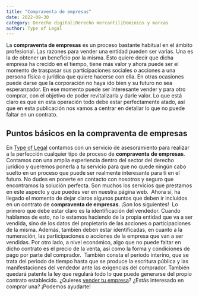 ```yaml
---
title: "Compraventa de empresas"
date: 2022-09-30
category: Derecho digital|Derecho mercantil|Dominios y marcas
author: Type of Legal
---
```


La **compraventa de empresas** es un proceso bastante habitual en el ámbito profesional. Las razones para vender una entidad pueden ser varias. Una es la de obtener un beneficio por la misma. Esto quiere decir que dicha empresa ha crecido en el tiempo, tiene más valor y ahora puede ser el momento de traspasar sus participaciones sociales o acciones a una persona física o jurídica que quiere hacerse con ella. En otras ocasiones puede darse que la corporación no haya ido bien y su futuro no sea esperanzador. En ese momento puede ser interesante vender y para otro comprar, con el objetivo de poder revitalizarla y darle valor. Lo que está claro es que en esta operación todo debe estar perfectamente atado, así que en esta publicación nos vamos a centrar en detallar lo que no puede faltar en un contrato. 

**Puntos básicos en la compraventa de empresas** 
-------------------------------------------------

En [Type of Legal](https://typeoflegal.com/) contamos con un servicio de asesoramiento para realizar a la perfección cualquier tipo de proceso de **compraventa** **de empresas**. Contamos con una amplia experiencia dentro del sector del derecho jurídico y queremos ponerla a tu servicio para que no quede ningún cabo suelto en un proceso que puede ser realmente interesante para ti en el futuro. No dudes en ponerte en contacto con nosotros y seguro que encontramos la solución perfecta. Son muchos los servicios que prestamos en este aspecto y que puedes ver en nuestra página web.  Ahora sí, ha llegado el momento de dejar claros algunos puntos que deben ir incluidos en un contrato de **compraventa de empresas**. ¡Son los siguientes!  Lo primero que debe estar claro es la identificación del vendedor. Cuando hablamos de esto, no lo estamos haciendo de la propia entidad que va a ser vendida, sino de los datos del propietario de las acciones o participaciones de la misma. Además, también deben estar identificadas, en cuanto a la numeración, las participaciones o acciones de la empresa que van a ser vendidas. Por otro lado, a nivel económico, algo que no puede faltar en dicho contrato es el precio de la venta, así como la forma y condiciones de pago por parte del comprador.  También consta el periodo interino, que se trata del periodo de tiempo hasta que se produce la escritura pública y las manifestaciones del vendedor ante las exigencias del comprador. También quedará patente la ley que regulará todo lo que puede generarse del propio contrato establecido. ¿Quieres [vender tu empresa](https://typeoflegal.com/compraventa-de-empresas/)? ¿Estás interesado en comprar una? ¡Podemos ayudarte!
